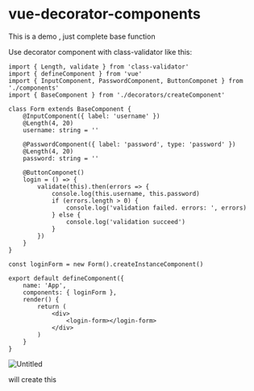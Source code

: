 # vue-decorator-components

This is a demo , just complete base function

Use decorator component with class-validator like this:

```tsx
import { Length, validate } from 'class-validator'
import { defineComponent } from 'vue'
import { InputComponent, PasswordComponent, ButtonComponet } from './components'
import { BaseComponent } from './decorators/createComponent'

class Form extends BaseComponent {
	@InputComponent({ label: 'username' })
	@Length(4, 20)
	username: string = ''

	@PasswordComponent({ label: 'password', type: 'password' })
	@Length(4, 20)
	password: string = ''

	@ButtonComponet()
	login = () => {
		validate(this).then(errors => {
			console.log(this.username, this.password)
			if (errors.length > 0) {
				console.log('validation failed. errors: ', errors)
			} else {
				console.log('validation succeed')
			}
		})
	}
}

const loginForm = new Form().createInstanceComponent()

export default defineComponent({
	name: 'App',
	components: { loginForm },
	render() {
		return (
			<div>
				<login-form></login-form>
			</div>
		)
	}
}

```

![Untitled](vue-decorator-components%20c6b80443df424401ae395e3d7730abde/example.png)

will create this
